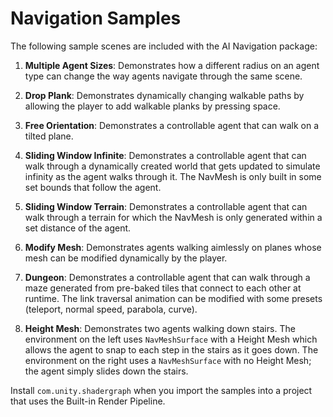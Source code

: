 # Navigation Samples

The following sample scenes are included with the AI Navigation package:

1. **Multiple Agent Sizes**: Demonstrates how a different radius on an agent type can change the way agents navigate through the same scene.

2. **Drop Plank**: Demonstrates dynamically changing walkable paths by allowing the player to add walkable planks by pressing space.

3. **Free Orientation**: Demonstrates a controllable agent that can walk on a tilted plane.

4. **Sliding Window Infinite**: Demonstrates a controllable agent that can walk through a dynamically created world that gets updated to simulate infinity as the agent walks through it. The NavMesh is only built in some set bounds that follow the agent.

5. **Sliding Window Terrain**: Demonstrates a controllable agent that can walk through a terrain for which the NavMesh is only generated within a set distance of the agent.

6. **Modify Mesh**: Demonstrates agents walking aimlessly on planes whose mesh can be modified dynamically by the player.

7. **Dungeon**: Demonstrates a controllable agent that can walk through a maze generated from pre-baked tiles that connect to each other at runtime. The link traversal animation can be modified with some presets (teleport, normal speed, parabola, curve).

8. **Height Mesh**: Demonstrates two agents walking down stairs. The environment on the left uses `NavMeshSurface` with a Height Mesh which allows the agent to snap to each step in the stairs as it goes down. The environment on the right uses a `NavMeshSurface` with no Height Mesh; the agent simply slides down the stairs.

Install ```com.unity.shadergraph``` when you import the samples into a project that uses the Built-in Render Pipeline.